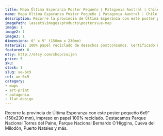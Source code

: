 ```yaml
---
title: Mapa Última Esperanza Poster Pequeño | Patagonia Austral | Chile
name: Mapa Última Esperanza Poster Pequeño | Patagonia Austral | Chile
description: Recorre la provincia de Última Esperanza con este poster pequeño 6x9", impreso en papel 100% reciclado.
imagePath: \assets\images\products\posters\ue-map
image: 1
image2: 1
image3: 1
dimensions: 6" x 9" (150mm x 230mm)
materials: 100% papel reciclado de desechos postconsumos. Certificado FSC.
featured: 0
etsy: http://etsy.com/shop/soijen
price: 5
sku:
stock: 1
slug: ue-6x9
ref: ue-6x9
category:
- maps
- art-print
- patagonia
- flat-design
---
```

Recorre la provincia de Última Esperanza con este poster pequeño 6x9” (150x230 mm), impreso en papel 100% reciclado. Destacamos Parque Nacional Torres del Paine, Parque Nacional Bernardo O'Higgins, Cueva del Milodón, Puerto Natales y más.
